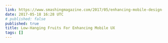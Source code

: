 ```yaml
---
link: https://www.smashingmagazine.com/2017/05/enhancing-mobile-design-ux/
date: 2017-05-18 16:28 UTC
# published: false
published: true
title: Low-Hanging Fruits For Enhancing Mobile UX
tags: []
---
```



